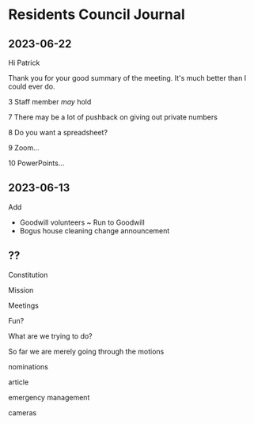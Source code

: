 # Residents Council Journal

## 2023-06-22

Hi Patrick

Thank you for your good summary of the meeting. It's much better than I could ever do.

3 Staff member _may_ hold

7 There may be a lot of pushback on giving out private numbers

8 Do you want a spreadsheet?

9 Zoom...

10 PowerPoints...

## 2023-06-13

Add
* Goodwill volunteers ~ Run to Goodwill
* Bogus house cleaning change announcement

## ??

Constitution

Mission

Meetings

Fun?

What are we trying to do?

So far we are merely going through the motions

nominations

article

emergency management

cameras
